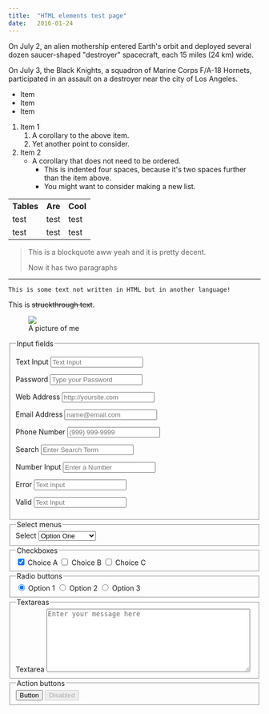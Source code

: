 ```yaml
---
title:  "HTML elements test page"
date:   2016-01-24
---
```


On July 2, an alien mothership entered Earth's orbit and deployed several dozen saucer-shaped "destroyer" spacecraft, each 15 miles (24 km) wide.

On July 3, the Black Knights, a squadron of Marine Corps F/A-18 Hornets, participated in an assault on a destroyer near the city of Los Angeles.

* Item
* Item
* Item

1. Item 1
    1. A corollary to the above item.
    2. Yet another point to consider.
2. Item 2
    * A corollary that does not need to be ordered.
        * This is indented four spaces, because it's two spaces further than the item above.
        * You might want to consider making a new list.

<table>
  <tr>
    <th>Tables</th>
    <th>Are</th>
    <th>Cool</th>
  </tr>
  <tr>
    <td>test</td>
    <td>test</td>
    <td>test</td>
  </tr>
  <tr>
    <td>test</td>
    <td>test</td>
    <td>test</td>
  </tr>
</table>

> This is a blockquote aww yeah and it is pretty decent.
>
> Now it has two paragraphs

------

`This is some text not written in HTML but in another language!`

This is <del>struckthrough text</del>.

<figure>
  <img src="/assets/images/2013-me-mirror-dslr.jpg">
  <figcaption>A picture of me</figcaption>
</figure>

<form>
  <fieldset id="forms__input">
    <legend>Input fields</legend>
      <p><label for="input__text">Text Input</label>
      <input id="input__text" type="text" placeholder="Text Input"></p>
      <p><label for="input__password">Password</label>
      <input id="input__password" type="password" placeholder="Type your Password"></p>
      <p><label for="input__webaddress">Web Address</label>
      <input id="input__webaddress" type="url" placeholder="http://yoursite.com"></p>
      <p><label for="input__emailaddress">Email Address</label>
      <input id="input__emailaddress" type="email" placeholder="name@email.com"></p>
      <p><label for="input__phone">Phone Number</label>
      <input id="input__phone" type="tel" placeholder="(999) 999-9999"></p>
      <p><label for="input__search">Search</label>
      <input id="input__search" type="search" placeholder="Enter Search Term"></p>
      <p><label for="input__text2">Number Input</label>
      <input id="input__text2" type="number" placeholder="Enter a Number"></p>
      <p><label for="input__text3" class="error">Error</label>
      <input id="input__text3" class="is-error" type="text" placeholder="Text Input"></p>
      <p><label for="input__text4" class="valid">Valid</label>
      <input id="input__text4" class="is-valid" type="text" placeholder="Text Input"></p>
  </fieldset>

  <fieldset id="forms__select">
    <legend>Select menus</legend>
      <label for="select">Select</label>
      <select id="select">
        <optgroup label="Option Group">
          <option>Option One</option>
          <option>Option Two</option>
          <option>Option Three</option>
        </optgroup>
      </select>
  </fieldset>

  <fieldset id="forms__checkbox">
    <legend>Checkboxes</legend>
      <label for="checkbox1"><input id="checkbox1" name="checkbox" type="checkbox" checked="checked"> Choice A</label>
      <label for="checkbox2"><input id="checkbox2" name="checkbox" type="checkbox"> Choice B</label>
      <label for="checkbox3"><input id="checkbox3" name="checkbox" type="checkbox"> Choice C</label>
      </ul>
  </fieldset>

  <fieldset id="forms__radio">
    <legend>Radio buttons</legend>
      <label for="radio1"><input id="radio1" name="radio" type="radio" class="radio" checked="checked"> Option 1</label>
      <label for="radio2"><input id="radio2" name="radio" type="radio" class="radio"> Option 2</label>
      <label for="radio3"><input id="radio3" name="radio" type="radio" class="radio"> Option 3</label>
      </ul>
  </fieldset>

  <fieldset id="forms__textareas">
    <legend>Textareas</legend>
      <label for="textarea">Textarea</label>
      <textarea id="textarea" rows="8" cols="48" placeholder="Enter your message here"></textarea>
  </fieldset>

  <fieldset id="forms__action">
    <legend>Action buttons</legend>
      <button type="submit">Button</button>
      <button type="submit" disabled>Disabled</button>
  </fieldset>

</form>
